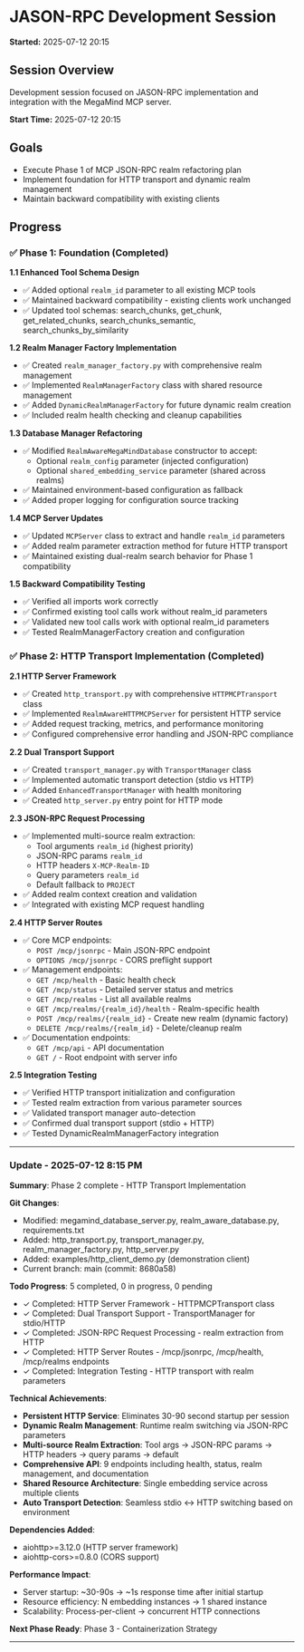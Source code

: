 # JASON-RPC Development Session
**Started:** 2025-07-12 20:15

## Session Overview
Development session focused on JASON-RPC implementation and integration with the MegaMind MCP server.

**Start Time:** 2025-07-12 20:15

## Goals
- Execute Phase 1 of MCP JSON-RPC realm refactoring plan
- Implement foundation for HTTP transport and dynamic realm management
- Maintain backward compatibility with existing clients

## Progress

### ✅ Phase 1: Foundation (Completed)

**1.1 Enhanced Tool Schema Design**
- ✅ Added optional `realm_id` parameter to all existing MCP tools
- ✅ Maintained backward compatibility - existing clients work unchanged
- ✅ Updated tool schemas: search_chunks, get_chunk, get_related_chunks, search_chunks_semantic, search_chunks_by_similarity

**1.2 Realm Manager Factory Implementation**
- ✅ Created `realm_manager_factory.py` with comprehensive realm management
- ✅ Implemented `RealmManagerFactory` class with shared resource management
- ✅ Added `DynamicRealmManagerFactory` for future dynamic realm creation
- ✅ Included realm health checking and cleanup capabilities

**1.3 Database Manager Refactoring** 
- ✅ Modified `RealmAwareMegaMindDatabase` constructor to accept:
  - Optional `realm_config` parameter (injected configuration)
  - Optional `shared_embedding_service` parameter (shared across realms)
- ✅ Maintained environment-based configuration as fallback
- ✅ Added proper logging for configuration source tracking

**1.4 MCP Server Updates**
- ✅ Updated `MCPServer` class to extract and handle `realm_id` parameters
- ✅ Added realm parameter extraction method for future HTTP transport
- ✅ Maintained existing dual-realm search behavior for Phase 1 compatibility

**1.5 Backward Compatibility Testing**
- ✅ Verified all imports work correctly
- ✅ Confirmed existing tool calls work without realm_id parameters
- ✅ Validated new tool calls work with optional realm_id parameters
- ✅ Tested RealmManagerFactory creation and configuration

### ✅ Phase 2: HTTP Transport Implementation (Completed)

**2.1 HTTP Server Framework**
- ✅ Created `http_transport.py` with comprehensive `HTTPMCPTransport` class
- ✅ Implemented `RealmAwareHTTPMCPServer` for persistent HTTP service
- ✅ Added request tracking, metrics, and performance monitoring
- ✅ Configured comprehensive error handling and JSON-RPC compliance

**2.2 Dual Transport Support**
- ✅ Created `transport_manager.py` with `TransportManager` class
- ✅ Implemented automatic transport detection (stdio vs HTTP)
- ✅ Added `EnhancedTransportManager` with health monitoring
- ✅ Created `http_server.py` entry point for HTTP mode

**2.3 JSON-RPC Request Processing**
- ✅ Implemented multi-source realm extraction:
  - Tool arguments `realm_id` (highest priority)
  - JSON-RPC params `realm_id`
  - HTTP headers `X-MCP-Realm-ID`
  - Query parameters `realm_id`
  - Default fallback to `PROJECT`
- ✅ Added realm context creation and validation
- ✅ Integrated with existing MCP request handling

**2.4 HTTP Server Routes**
- ✅ Core MCP endpoints:
  - `POST /mcp/jsonrpc` - Main JSON-RPC endpoint
  - `OPTIONS /mcp/jsonrpc` - CORS preflight support
- ✅ Management endpoints:
  - `GET /mcp/health` - Basic health check
  - `GET /mcp/status` - Detailed server status and metrics
  - `GET /mcp/realms` - List all available realms
  - `GET /mcp/realms/{realm_id}/health` - Realm-specific health
  - `POST /mcp/realms/{realm_id}` - Create new realm (dynamic factory)
  - `DELETE /mcp/realms/{realm_id}` - Delete/cleanup realm
- ✅ Documentation endpoints:
  - `GET /mcp/api` - API documentation
  - `GET /` - Root endpoint with server info

**2.5 Integration Testing**
- ✅ Verified HTTP transport initialization and configuration
- ✅ Tested realm extraction from various parameter sources
- ✅ Validated transport manager auto-detection
- ✅ Confirmed dual transport support (stdio + HTTP)
- ✅ Tested DynamicRealmManagerFactory integration

---

### Update - 2025-07-12 8:15 PM

**Summary**: Phase 2 complete - HTTP Transport Implementation

**Git Changes**:
- Modified: megamind_database_server.py, realm_aware_database.py, requirements.txt
- Added: http_transport.py, transport_manager.py, realm_manager_factory.py, http_server.py
- Added: examples/http_client_demo.py (demonstration client)
- Current branch: main (commit: 8680a58)

**Todo Progress**: 5 completed, 0 in progress, 0 pending
- ✓ Completed: HTTP Server Framework - HTTPMCPTransport class
- ✓ Completed: Dual Transport Support - TransportManager for stdio/HTTP
- ✓ Completed: JSON-RPC Request Processing - realm extraction from HTTP
- ✓ Completed: HTTP Server Routes - /mcp/jsonrpc, /mcp/health, /mcp/realms endpoints
- ✓ Completed: Integration Testing - HTTP transport with realm parameters

**Technical Achievements**:
- **Persistent HTTP Service**: Eliminates 30-90 second startup per session
- **Dynamic Realm Management**: Runtime realm switching via JSON-RPC parameters
- **Multi-source Realm Extraction**: Tool args → JSON-RPC params → HTTP headers → query params → default
- **Comprehensive API**: 9 endpoints including health, status, realm management, and documentation
- **Shared Resource Architecture**: Single embedding service across multiple clients
- **Auto Transport Detection**: Seamless stdio ↔ HTTP switching based on environment

**Dependencies Added**:
- aiohttp>=3.12.0 (HTTP server framework)
- aiohttp-cors>=0.8.0 (CORS support)

**Performance Impact**:
- Server startup: ~30-90s → ~1s response time after initial startup
- Resource efficiency: N embedding instances → 1 shared instance
- Scalability: Process-per-client → concurrent HTTP connections

**Next Phase Ready**: Phase 3 - Containerization Strategy

---